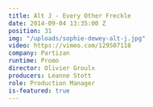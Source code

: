 ```yaml
---
title: Alt J - Every Other Freckle
date: 2014-09-04 13:35:00 Z
position: 31
img: "/uploads/sophie-dewey-alt-j.jpg"
video: https://vimeo.com/129507118
company: Partizan
runtime: Promo
director: Olivier Groulx
producers: Leanne Stott
role: Production Manager
is-featured: true
---
```


